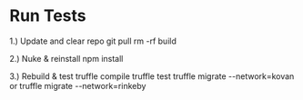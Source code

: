 # Run Tests

1.) Update and clear repo
git pull
rm -rf build

2.) Nuke & reinstall
npm install

3.) Rebuild & test
truffle compile
truffle test
truffle migrate --network=kovan
or truffle migrate --network=rinkeby
